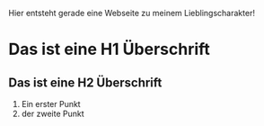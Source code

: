 Hier entsteht gerade eine Webseite zu meinem Lieblingscharakter!

# Das ist eine H1 Überschrift

## Das ist eine H2 Überschrift

1. Ein erster Punkt
2. der zweite Punkt
